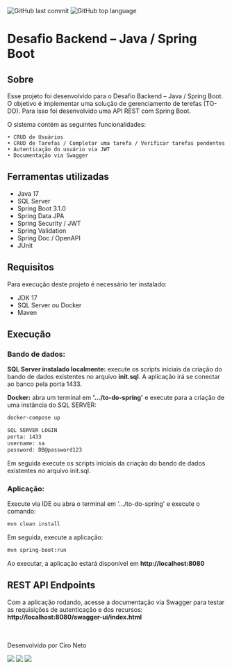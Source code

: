 ![GitHub last commit](https://img.shields.io/github/last-commit/cironeto/to-do-spring?style=flat-square)
![GitHub top language](https://img.shields.io/github/languages/top/cironeto/to-do-spring?style=flat-square)
# Desafio Backend – Java / Spring Boot

## Sobre
Esse projeto foi desenvolvido para o Desafio Backend – Java / Spring Boot.
O objetivo é implementar uma solução de gerenciamento de terefas (TO-DO).
Para isso foi desenvolvido uma API REST com Spring Boot.


O sistema contém as seguintes funcionalidades:

    • CRUD de Usuários
    • CRUD de Tarefas / Completar uma tarefa / Verificar tarefas pendentes
    • Autenticação do usuário via JWT
    • Documentação via Swagger

## Ferramentas utilizadas
- Java 17
- SQL Server
- Spring Boot 3.1.0
- Spring Data JPA
- Spring Security / JWT
- Spring Validation
- Spring Doc / OpenAPI
- JUnit


## Requisitos
Para execução deste projeto é necessário ter instalado:
- JDK 17
- SQL Server ou Docker
- Maven

## Execução
### Bando de dados:
**SQL Server instalado localmente:** execute os scripts iniciais da criação do bando de dados existentes no arquivo **init.sql**. A aplicação irá se conectar ao banco pela porta 1433.

**Docker:** abra um terminal em **'.../to-do-spring'** e execute para a criação de uma instância do SQL SERVER:
```sh
docker-compose up
```
```sh
SQL SERVER LOGIN
porta: 1433
username: sa
password: DB@password123
```
Em seguida execute os scripts iniciais da criação do bando de dados existentes no arquivo init.sql.

### Aplicação:
Execute via IDE ou abra o terminal em '.../to-do-spring' e execute o comando:
```sh
mvn clean install
```
Em seguida, execute a aplicação:

```sh
mvn spring-boot:run
```


Ao executar, a aplicação estará disponível em **http://localhost:8080**

## REST API Endpoints
Com a aplicação rodando, acesse a documentação via Swagger para testar as requisições de autenticação e dos recursos:
**http://localhost:8080/swagger-ui/index.html**


<br><br>
Desenvolvido por Ciro Neto
<div> 
<a href="https://api.whatsapp.com/send?phone=5519992582741" target="_blank"><img src="https://img.shields.io/badge/WhatsApp-25D366?style=for-the-badge&logo=whatsapp&logoColor=white" target="_blank"></a> 
<a href="https://www.linkedin.com/in/cironeto/" target="_blank"><img src="https://img.shields.io/badge/-LinkedIn-%230077B5?style=for-the-badge&logo=linkedin&logoColor=white" target="_blank"></a> 
<a href = "mailto:ciro.neto16@gmail.com"><img src="https://img.shields.io/badge/-Gmail-%23333?style=for-the-badge&logo=gmail&logoColor=white" target="_blank"></a>
</div>
